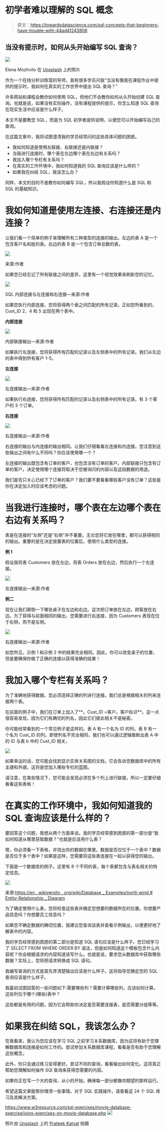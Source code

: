 # 初学者难以理解的 SQL 概念

> 原文：<https://towardsdatascience.com/sql-concepts-that-beginners-have-trouble-with-44ad41243806>

## 当没有提示时，如何从头开始编写 SQL 查询？

![](img/245e0a313dcbf5d26d50c6c0c8adfd9f.png)

Elena Mozhvilo 在 [Unsplash](https://unsplash.com?utm_source=medium&utm_medium=referral) 上的照片

作为一个在线分析训练营的导师，我有很多学员问我“当没有像我在课程作业中提供的提示时，我如何在真实的工作世界中提出 SQL 查询？”

许多网站和课程会教你如何使用 SQL，但他们不会教你如何从头开始创建 SQL 查询。也就是说，如果没有实际操作，没有课程提供的提示，你怎么知道 SQL 查询在现实生活中应该是什么样子。

本文不是要教您 SQL，而是为 SQL 初学者提供说明，以便您可以开始编写自己的查询。

在这篇文章中，我将试图澄清我的学员经常问的这些具体问题的困惑。

*   我如何知道是使用左联接、右联接还是内联接？
*   当我进行连接时，哪个表在左边哪个表在右边有关系吗？
*   我加入哪个专栏有关系吗？
*   在真实的工作环境中，我如何知道我的 SQL 查询应该是什么样的？
*   如果我在纠结 SQL，我该怎么办？

同样，本文的目的不是教你如何编写 SQL，所以我假设你知道什么是 SQL 和 SQL 的基础知识。

# **我如何知道是使用左连接、右连接还是内连接？**

让我们看一个简单的例子来理解所有三种类型的连接的输出。左边的表 A 是一个包含客户名和姓的表。右边的表 B 是一个包含订单总数的表。

![](img/acbee59c0d2d2699a3f0931f77b5bd29.png)

来源:作者

如果您已经忘记了所有联接之间的差异，这里有一个视觉效果来刷新您的记忆。

![](img/3dbb0af7fb57ce0eed00c7a3162def9b.png)

SQL 内部连接与左连接和右连接—来源:作者

如果您执行内部连接，您将获得两个表之间匹配的所有记录。正如您所看到的，Cust_ID 2、4 和 5 出现在两个表中。

**内部连接**

![](img/1a4dbb0f3e65cdd477b2490f83dc2ba3.png)

内部联接输出—来源:作者

如果执行左连接，您将获得所有匹配的记录以及左侧表中的所有记录。我们从左边的表中得到所有客户 1-5。

**左连接**

![](img/cb6ecf86de2720e1125cc8263f7b63ac.png)

左连接输出—来源:作者

如果执行右连接，您将获得所有匹配的记录以及右侧表中的所有记录。有 3 个客户的 3 个订单。

**右连接**

![](img/54ac14189e29b88024c291b84f536a1b.png)

右连接输出—来源:作者

右连接的输出与内连接的输出相同。让我们仔细看看左连接和内连接。您注意到这些输出之间有什么不同吗？你应该使用哪一个？

左连接的输出既包含有订单的客户，也包含没有订单的客户。内部联接只包含有订单的客户。决定使用哪个连接将取决于您被询问的内容以及这段数据的用途。

我们是否只关心已经下了订单的客户？我们要不要看看哪些客户没有订单？这些是你在决定加入时应该考虑的问题。

# 当我进行连接时，哪个表在左边哪个表在右边有关系吗？

表是在连接的“左侧”还是“右侧”并不重要。无论您将它放在哪里，都可以获得相同的输出。重要的是在决定放置表的位置后，使用什么类型的连接。

**例 1**

假设我将表 Customers 放在左边，将表 Orders 放在右边，然后执行一个左连接。

![](img/6745fb1d9b6a1ac0f2d6389f1e07974c.png)

左连接输出—来源:作者

**例二**

现在让我们颠倒一下哪张桌子在左边和右边。这次把订单放在左边，顾客放在右边。为了获得与前面相同的输出，您需要进行右连接，因为 Customers 表现在位于右侧，而不是左侧。

![](img/8e3ea1f12c11a96c9f896f801b83aabf.png)

右连接输出—来源:作者

如您所见，示例 1 和示例 2 中的结果完全相同。因此，你可以改变桌子的位置，但是要确保你做了正确的连接以获得准确的结果！

# **我加入哪个专栏有关系吗？**

为了准确地获得数据，您必须选择正确的列进行连接。我们总是根据相关的列来连接两个表。

在前面的例子中，我们在订单上加入了**。Cust_ID =客户。客户标识**。这一点很容易发现，因为它们有确切的列名，因此它们彼此相关不是秘密。

你可能经常看到的一个常见例子是这样的。表 A 有一个名为 ID 的列。表 B 有一个名为 Cust_ID 的列。即使列名不完全相同，我们也可以通过逻辑推断出表 A 中的 ID 与表 b 中的 Cust_ID 相关。

![](img/5532f6da9930b7acdc0b3392d6065ed0.png)

如果幸运的话，您可能会找到显示实体关系图的文档，它会告诉您数据库中的所有主键和外键。这将是您加入哪些专栏的蓝图。

请注意，在某些情况下，您可能会发现必须在多个列上进行联接。所以一定要仔细看看这些表格！

# **在真实的工作环境中，我如何知道我的 SQL 查询应该是什么样的？**

要回答这个问题，我想从两个方面来谈。我的学员经常感到困惑的第一部分是“我如何知道从哪里获取数据？”也就是应该用什么表？

嗯，你必须看一下表格，并找出你的数据在哪里。数据是否仅位于一个表中？数据是否位于多个表中？如果是这样，您需要将这些表连接在一起以获得您的输出。

下面是一个数据库的例子。这里有 8 个不同的表，每个表都包含与表名相关的特定信息。

![](img/e2a038c4618ab0d416e90678fc639573.png)

来源:[https://en . wikiversity . org/wiki/Database _ Examples/north wind # Entity-Relationship _ Diagram](https://en.wikiversity.org/wiki/Database_Examples/Northwind#Entity-Relationship_Diagram)

为了确定使用什么表，您将检查这些表并确定您想要的数据所在的位置。你想要产品信息吗？你想要员工信息吗？

如果您不确定数据的确切位置，我建议您查询该表并查看示例输出，以便更好地了解表中的内容。

我的学员经常感到困惑的第二部分是知道 SQL 语句应该是什么样子。您已经学习了 SELECT FROM WHERE ORDER BY 语法，但是如何知道这个模板包含什么内容呢？你会根据请求的内容知道该写什么。也就是说，要求您从数据库中获取哪些数据？实际上，您将把请求转换成 SQL 语句。

我编写查询的方式是首先弄清楚输出应该是什么样子。这将指导您确定您的 SQL 查询应该是什么样子。

我最初试图回答的一些问题如下:需要哪些列？需要计算哪些列，应该如何计算。这些列位于哪个(哪些)表中？

这些都是有用的问题，因为它会帮助你决定是否需要连接表，是否需要分组等等。

# **如果我在纠结 SQL，我该怎么办？**

在我看来，我认为您应该在学习 SQL 之前学习关系数据库，因为这将有助于您理解数据库和连接是如何工作的。尝试参加关系数据库课程，看看是否有助于您理解这些概念。

此外，你只会通过练习变得更好。尝试不同的查询，看看输出如何变化。这将真正帮助您理解如何操作 SQl 查询来获得您需要的内容。

如果你正在写一个大的查询，从小的开始，确保每一部分都像你期望的那样运行。

希望这篇文章能帮你理清一些事情。对于 SQL 实践操作，请查看这 24 个 SQL 练习及其解决方案。

<https://www.w3resource.com/sql-exercises/movie-database-exercise/joins-exercises-on-movie-database.php>  ![](img/fcb232bc919de1e6527ca07f119809e5.png)

照片由 [Unsplash](https://unsplash.com?utm_source=medium&utm_medium=referral) 上的 [Prateek Katyal](https://unsplash.com/es/@prateekkatyal?utm_source=medium&utm_medium=referral) 拍摄